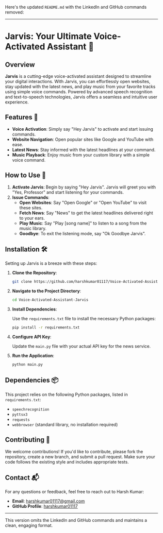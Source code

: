 Here's the updated `README.md` with the LinkedIn and GitHub commands removed:

---

# Jarvis: Your Ultimate Voice-Activated Assistant 🚀

## Overview

**Jarvis** is a cutting-edge voice-activated assistant designed to streamline your digital interactions. With Jarvis, you can effortlessly open websites, stay updated with the latest news, and play music from your favorite tracks using simple voice commands. Powered by advanced speech recognition and text-to-speech technologies, Jarvis offers a seamless and intuitive user experience.

## Features 🌟

- **Voice Activation**: Simply say "Hey Jarvis" to activate and start issuing commands.
- **Website Navigation**: Open popular sites like Google and YouTube with ease.
- **Latest News**: Stay informed with the latest headlines at your command.
- **Music Playback**: Enjoy music from your custom library with a simple voice command.

## How to Use 🎤

1. **Activate Jarvis**: Begin by saying "Hey Jarvis". Jarvis will greet you with "Yes, Professor" and start listening for your commands.
2. **Issue Commands**:
   - **Open Websites**: Say "Open Google" or "Open YouTube" to visit these sites.
   - **Fetch News**: Say "News" to get the latest headlines delivered right to your ears.
   - **Play Music**: Say "Play [song name]" to listen to a song from the music library.
   - **Goodbye**: To exit the listening mode, say "Ok Goodbye Jarvis".

## Installation 🛠️

Setting up Jarvis is a breeze with these steps:

1. **Clone the Repository**:

   ```bash
   git clone https://github.com/harshkumar01117/Voice-Activated-Assistant-Jarvis.git
   ```

2. **Navigate to the Project Directory**:

   ```bash
   cd Voice-Activated-Assistant-Jarvis
   ```

3. **Install Dependencies**:

   Use the `requirements.txt` file to install the necessary Python packages:

   ```bash
   pip install -r requirements.txt
   ```

4. **Configure API Key**:

   Update the `main.py` file with your actual API key for the news service.

5. **Run the Application**:

   ```bash
   python main.py
   ```

## Dependencies 📦

This project relies on the following Python packages, listed in `requirements.txt`:

- `speechrecognition`
- `pyttsx3`
- `requests`
- `webbrowser` (standard library, no installation required)

## Contributing 🤝

We welcome contributions! If you'd like to contribute, please fork the repository, create a new branch, and submit a pull request. Make sure your code follows the existing style and includes appropriate tests.

## Contact 📬

For any questions or feedback, feel free to reach out to Harsh Kumar:

- **Email**: harshkumar01117@gmail.com
- **GitHub Profile**: [harshkumar01117](https://github.com/harshkumar01117)

---

This version omits the LinkedIn and GitHub commands and maintains a clean, engaging format.
